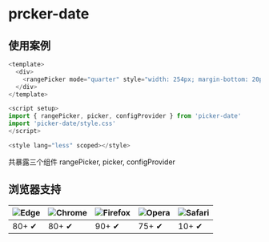 # prcker-date



## 使用案例

~~~js
<template>
  <div>
    <rangePicker mode="quarter" style="width: 254px; margin-bottom: 20px" />
  </div>
</template>

<script setup>
import { rangePicker, picker, configProvider } from 'picker-date'
import 'picker-date/style.css'
</script>

<style lang="less" scoped></style>
~~~

共暴露三个组件 rangePicker, picker, configProvider



## 浏览器支持

![Edge](https://raw.github.com/alrra/browser-logos/master/src/edge/edge_48x48.png) | ![Chrome](https://raw.github.com/alrra/browser-logos/master/src/chrome/chrome_48x48.png) | ![Firefox](https://raw.github.com/alrra/browser-logos/master/src/firefox/firefox_48x48.png) | ![Opera](https://raw.github.com/alrra/browser-logos/master/src/opera/opera_48x48.png) | ![Safari](https://raw.github.com/alrra/browser-logos/master/src/safari/safari_48x48.png)
--- | --- | --- | --- | --- |
80+ ✔ | 80+ ✔ | 90+ ✔ | 75+ ✔ | 10+ ✔ |
